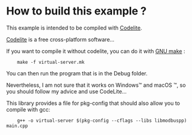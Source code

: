 # How to build this example ?

This example is intended to be compiled with [Codelite](https://codelite.org).

[Codelite](https://codelite.org) is a free cross-platform software...

If you want to compile it without codelite, you can do it with [GNU make](https://www.gnu.org/software/make/) :

		make -f virtual-server.mk

You can then run the program that is in the Debug folder.

Nevertheless, I am not sure that it works on Windows™ and macOS ™, so you 
should follow my advice and use CodeLite...

This library provides a file for pkg-config that should also allow you to 
compile with gcc:

		g++ -o virtual-server $(pkg-config --cflags --libs libmodbuspp) main.cpp


